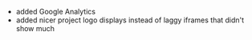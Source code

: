 - added Google Analytics
- added nicer project logo displays instead of laggy iframes that didn't show much